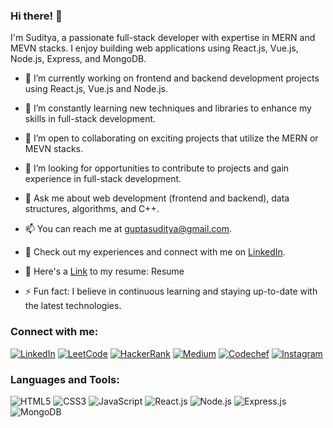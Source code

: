 ### Hi there! 👋

I'm Suditya, a passionate full-stack developer with expertise in MERN and MEVN stacks. I enjoy building web applications using React.js, Vue.js, Node.js, Express, and MongoDB.

- 🔭 I’m currently working on frontend and backend development projects using React.js, Vue.js and Node.js.

- 🌱 I’m constantly learning new techniques and libraries to enhance my skills in full-stack development.

- 👯 I’m open to collaborating on exciting projects that utilize the MERN or MEVN stacks.

- 🤝 I’m looking for opportunities to contribute to projects and gain experience in full-stack development.

- 💬 Ask me about web development (frontend and backend), data structures, algorithms, and C++.

- 📫 You can reach me at [guptasuditya@gmail.com](mailto:guptasuditya@gmail.com).

- 📄 Check out my experiences and connect with me on [LinkedIn](https://www.linkedin.com/in/sudityagupta/).
 
- 📃 Here's a [Link](https://drive.google.com/file/d/1BCapCGHihVzFm3M0w7YI2HNCc4OHwg9N/view) to my resume: Resume

- ⚡ Fun fact: I believe in continuous learning and staying up-to-date with the latest technologies.

### Connect with me:

[![LinkedIn](https://img.shields.io/badge/LinkedIn-sudityagupta-blue)](https://linkedin.com/in/sudityagupta)
[![LeetCode](https://img.shields.io/badge/LeetCode-guptasuditya-lightgrey)](https://www.leetcode.com/guptasuditya)
[![HackerRank](https://img.shields.io/badge/HackerRank-guptasuditya-yellow)](https://www.hackerrank.com/guptasuditya)
[![Medium](https://img.shields.io/badge/Medium-@guptasuditya-green)](https://medium.com/@guptasuditya)
[![Codechef](https://img.shields.io/badge/Codechef-suditya22coder-brown)](https://www.codechef.com/users/suditya22coder)
[![Instagram](https://img.shields.io/badge/Instagram-guptasuditya-red)](https://instagram.com/guptasuditya)



### Languages and Tools:

![HTML5](https://img.shields.io/badge/HTML5-E34F26?logo=html5&logoColor=white&style=flat)
![CSS3](https://img.shields.io/badge/CSS3-1572B6?logo=css3&logoColor=white&style=flat)
![JavaScript](https://img.shields.io/badge/JavaScript-F7DF1E?logo=javascript&logoColor=black&style=flat)
![React.js](https://img.shields.io/badge/React.js-61DAFB?logo=react&logoColor=black&style=flat)
![Node.js](https://img.shields.io/badge/Node.js-339933?logo=node.js&logoColor=white&style=flat)
![Express.js](https://img.shields.io/badge/Express.js-000000?logo=express&logoColor=white&style=flat)
![MongoDB](https://img.shields.io/badge/MongoDB-47A248?logo=mongodb&logoColor=white&style=flat)
